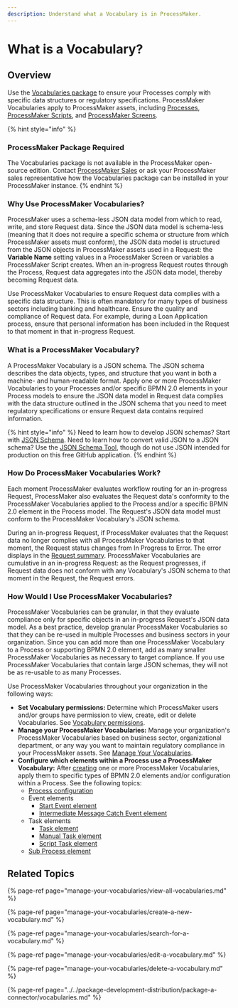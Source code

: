 ```yaml
---
description: Understand what a Vocabulary is in ProcessMaker.
---
```


# What is a Vocabulary?

## Overview

Use the [Vocabularies package](../../package-development-distribution/package-a-connector/vocabularies.md) to ensure your Processes comply with specific data structures or regulatory specifications. ProcessMaker Vocabularies apply to ProcessMaker assets, including [Processes](../viewing-processes/what-is-a-process.md), [ProcessMaker Scripts](../scripts/what-is-a-script.md), and [ProcessMaker Screens](../design-forms/what-is-a-form.md).

{% hint style="info" %}
### ProcessMaker Package Required

The Vocabularies package is not available in the ProcessMaker open-source edition. Contact [ProcessMaker Sales](mailto:sales@processmaker.com) or ask your ProcessMaker sales representative how the Vocabularies package can be installed in your ProcessMaker instance.
{% endhint %}

### Why Use ProcessMaker Vocabularies?

ProcessMaker uses a schema-less JSON data model from which to read, write, and store Request data. Since the JSON data model is schema-less \(meaning that it does not require a specific schema or structure from which ProcessMaker assets must conform\), the JSON data model is structured from the JSON objects in ProcessMaker assets used in a Request: the **Variable Name** setting values in a ProcessMaker Screen or variables a ProcessMaker Script creates. When an in-progress Request routes through the Process, Request data aggregates into the JSON data model, thereby becoming Request data.

Use ProcessMaker Vocabularies to ensure Request data complies with a specific data structure. This is often mandatory for many types of business sectors including banking and healthcare. Ensure the quality and compliance of Request data. For example, during a Loan Application process, ensure that personal information has been included in the Request to that moment in that in-progress Request.

### What is a ProcessMaker Vocabulary?

A ProcessMaker Vocabulary is a JSON schema. The JSON schema describes the data objects, types, and structure that you want in both a machine- and human-readable format. Apply one or more ProcessMaker Vocabularies to your Processes and/or specific BPMN 2.0 elements in your Process models to ensure the JSON data model in Request data complies with the data structure outlined in the JSON schema that you need to meet regulatory specifications or ensure Request data contains required information.

{% hint style="info" %}
Need to learn how to develop JSON schemas? Start with [JSON Schema](https://json-schema.org/). Need to learn how to convert valid JSON to a JSON schema? Use the [JSON Schema Tool](https://jsonschema.net), though do not use JSON intended for production on this free GitHub application. 
{% endhint %}

### How Do ProcessMaker Vocabularies Work?

Each moment ProcessMaker evaluates workflow routing for an in-progress Request, ProcessMaker also evaluates the Request data's conformity to the ProcessMaker Vocabularies applied to the Process and/or a specific BPMN 2.0 element in the Process model. The Request's JSON data model must conform to the ProcessMaker Vocabulary's JSON schema.

During an in-progress Request, if ProcessMaker evaluates that the Request data no longer complies with all ProcessMaker Vocabularies to that moment, the Request status changes from In Progress to Error. The error displays in the [Request summary](../../using-processmaker/requests/request-details/summary-for-requests-with-errors.md). ProcessMaker Vocabularies are cumulative in an in-progress Request: as the Request progresses, if Request data does not conform with any Vocabulary's JSON schema to that moment in the Request, the Request errors.

### How Would I Use ProcessMaker Vocabularies?

ProcessMaker Vocabularies can be granular, in that they evaluate compliance only for specific objects in an in-progress Request's JSON data model. As a best practice, develop granular ProcessMaker Vocabularies so that they can be re-used in multiple Processes and business sectors in your organization. Since you can add more than one ProcessMaker Vocabulary to a Process or supporting BPMN 2.0 element, add as many smaller ProcessMaker Vocabularies as necessary to target compliance. If you use ProcessMaker Vocabularies that contain large JSON schemas, they will not be as re-usable to as many Processes.

Use ProcessMaker Vocabularies throughout your organization in the following ways:

* **Set Vocabulary permissions:** Determine which ProcessMaker users and/or groups have permission to view, create, edit or delete Vocabularies. See [Vocabulary permissions](../../processmaker-administration/permission-descriptions-for-users-and-groups.md#vocabularies).
* **Manage your ProcessMaker Vocabularies:** Manage your organization's ProcessMaker Vocabularies based on business sector, organizational department, or any way you want to maintain regulatory compliance in your ProcessMaker assets. See [Manage Your Vocabularies](manage-your-vocabularies/).
* **Configure which elements within a Process use a ProcessMaker Vocabulary:** After [creating](../environment-variable-management/manage-your-environment-variables/create-a-new-environment-variable.md#create-a-new-processmaker-environment-variable) one or more ProcessMaker Vocabularies, apply them to specific types of BPMN 2.0 elements and/or configuration within a Process. See the following topics:
  * [Process configuration](../viewing-processes/view-the-list-of-processes/edit-the-name-description-category-or-status-of-a-process.md#configure-which-vocabularies-are-available-to-a-process)
  * Event elements
    * [Start Event element](../process-design/model-your-process/add-and-configure-an-event-element.md#assign-processmaker-vocabularies-that-apply-to-this-element)
    * [Intermediate Message Catch Event element](../process-design/model-your-process/add-and-configure-intermediate-message-catch-event-elements.md#assign-processmaker-vocabularies-that-validate-request-data-from-this-element)
  * Task elements
    * [Task element](../process-design/model-your-process/add-and-configure-task-elements.md#assign-processmaker-vocabularies-that-validate-request-data-from-this-element)
    * [Manual Task element](../process-design/model-your-process/add-and-configure-manual-task-elements.md#assign-processmaker-vocabularies-that-validate-request-data-from-this-element)
    * [Script Task element](../process-design/model-your-process/add-and-configure-script-task-elements.md#assign-processmaker-vocabularies-that-validate-request-data-from-this-element)
  * [Sub Process element](../process-design/model-your-process/add-and-configure-sub-process-elements.md#assign-processmaker-vocabularies-that-validate-request-data-from-this-element)

## Related Topics

{% page-ref page="manage-your-vocabularies/view-all-vocabularies.md" %}

{% page-ref page="manage-your-vocabularies/create-a-new-vocabulary.md" %}

{% page-ref page="manage-your-vocabularies/search-for-a-vocabulary.md" %}

{% page-ref page="manage-your-vocabularies/edit-a-vocabulary.md" %}

{% page-ref page="manage-your-vocabularies/delete-a-vocabulary.md" %}

{% page-ref page="../../package-development-distribution/package-a-connector/vocabularies.md" %}

